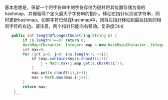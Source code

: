 基本思想是，保留一个将字符串中的字符存储为键并将其位置存储为值的hashmap，并保留两个定义最大子字符串的指针。移动右指针以浏览字符串，同时更新hashmap。如果字符已经在hashmap中，则将左指针移动到最后找到的相同字符的右边。请注意，两个指针只能向右移动。复杂度O(n)             

```java
   public int lengthOfLongestSubstring(String s) {
        if (s.length()==0) return 0;
        HashMap<Character, Integer> map = new HashMap<Character, Integer>();
        int max=0;
        for (int i=0, j=0; i<s.length(); ++i){
            if (map.containsKey(s.charAt(i))){
                j = Math.max(j,map.get(s.charAt(i)));
            }
            map.put(s.charAt(i),i+1);
            max = Math.max(max,i-j+1);
        }
        return max;
    }
    ```
